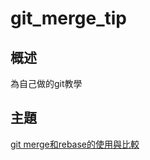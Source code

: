 # git_merge_tip

<h2>概述</h2>
為自己做的git教學

<h2>主題</h2>

[git merge和rebase的使用與比較](https://github.com/Samuel-Hsieh/git_merge_tip/blob/master/git%E5%90%88%E4%BD%B5%E6%AF%94%E8%BC%83.pdf)

